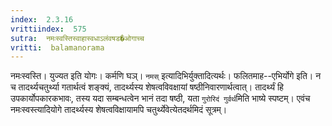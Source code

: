 ```yaml
---
index:  2.3.16
vrittiindex:  575
sutra:  नमःस्वस्तिस्वाहास्वधाऽलंवषड�ओगाच्च
vritti:  balamanorama 
---
```


नमःस्वस्ति। युज्यत इति योगः। कर्मणि घञ्। `नमस्` इत्यादिभिर्युक्तादित्यर्थः। फलितमाह--एभिर्योगे इति। न च तादर्थ्यचतुर्थ्या गतार्थत्वं शङ्क्यं, तादर्थ्यस्य शेषत्वविवक्षायां षष्ठीनिवारणार्थत्वात्। तादर्थ्यं हि उपकार्योपकारकभावः, तस्य यदा सम्बन्धत्वेन भानं तदा षष्ठी, यता `गुरोरिदं गुर्वर्थ`मिति भाष्ये स्पष्टम्। एवंच नमःस्वस्त्यादियोगे तादर्थ्यस्य शेषत्वविक्षायामपि चतुर्थ्येवेत्येतदर्थमिदं सूत्रम्। 

